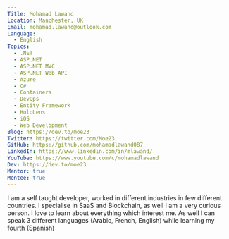 ```yaml
---
Title: Mohamad Lawand
Location: Manchester, UK
Email: mohamad.lawand@outlook.com
Language:
  - English
Topics:
  - .NET
  - ASP.NET
  - ASP.NET MVC
  - ASP.NET Web API
  - Azure
  - C#
  - Containers
  - DevOps
  - Entity Framework
  - HoloLens
  - iOS
  - Web Development
Blog: https://dev.to/moe23
Twitter: https://twitter.com/Moe23
GitHub: https://github.com/mohamadlawand087
LinkedIn: https://www.linkedin.com/in/mlawand/
YouTube: https://www.youtube.com/c/mohamadlawand
Dev: https://dev.to/moe23
Mentor: true
Mentee: true
---
```

I am a self taught developer, worked in different industries in few different countries. 
I specialise in SaaS and Blockchain, as well I am a very curious person. I love to learn about everything which interest me. As well I can speak 3 different languages (Arabic, French, English) while learning my fourth (Spanish)
